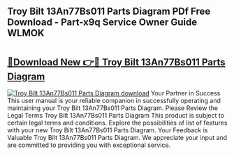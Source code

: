 ## Troy Bilt 13An77Bs011 Parts Diagram PDf Free Download - Part-x9q Service Owner Guide WLMOK

# <h2><a href="http://dfm5bw.blite.top/?on=Troy+Bilt+13An77Bs011+Parts+Diagram">🔗Download New 👉🔴 Troy Bilt 13An77Bs011 Parts Diagram</a></h2>

[![Troy Bilt 13An77Bs011 Parts Diagram download](https://i.imgur.com/lujVjoI.png)](http://dfm5bw.blite.top/?on=Troy+Bilt+13An77Bs011+Parts+Diagram)
Your Partner in Success This user manual is your reliable companion in successfully operating and maintaining your Troy Bilt 13An77Bs011 Parts Diagram. Please Review the Legal Terms Troy Bilt 13An77Bs011 Parts Diagram This product is subject to certain legal terms and conditions. Explore the possibilities of list of features with your new Troy Bilt 13An77Bs011 Parts Diagram. Your Feedback is Valuable Troy Bilt 13An77Bs011 Parts Diagram. We appreciate your input and are committed to providing you with exceptional service.

